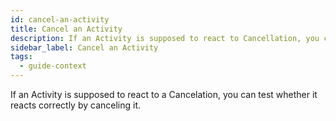 ```yaml
---
id: cancel-an-activity
title: Cancel an Activity
description: If an Activity is supposed to react to Cancellation, you can test whether it reacts correctly by canceling it.
sidebar_label: Cancel an Activity
tags:
  - guide-context
---
```


If an Activity is supposed to react to a Cancelation, you can test whether it reacts correctly by canceling it.
